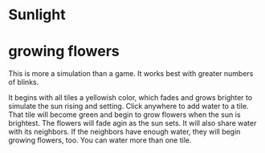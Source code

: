 # Sunlight
# growing flowers

This is more a simulation than a game. It works best with greater numbers of blinks. 

It begins with all tiles a yellowish color, which fades and grows brighter to simulate the sun rising and setting. Click anywhere to add water to a tile. That tile will become green and begin to grow flowers when the sun is brightest. The flowers will fade agin as the sun sets. It will also share water with its neighbors. If the neighbors have enough water, they will begin growing flowers, too. You can water more than one tile.


